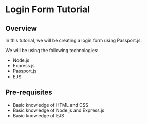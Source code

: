 # Login Form Tutorial

## Overview

In this tutorial, we will be creating a login form using Passport.js.

We will be using the following technologies:

- Node.js
- Express.js
- Passport.js
- EJS

## Pre-requisites

- Basic knowledge of HTML and CSS
- Basic knowledge of Node.js and Express.js
- Basic knowledge of EJS

